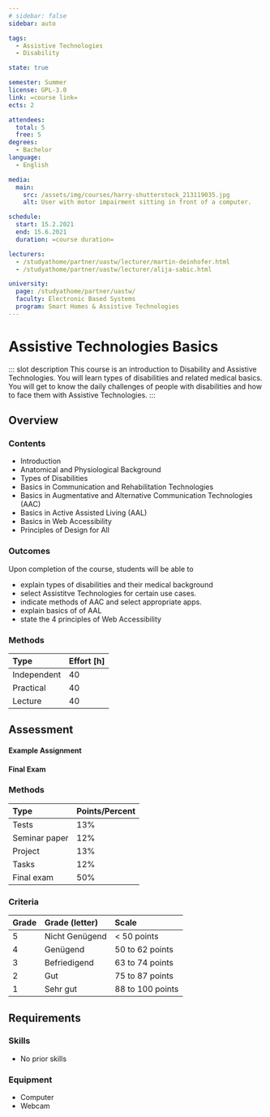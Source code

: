 ```yaml
---
# sidebar: false
sidebar: auto

tags:
  - Assistive Technologies
  - Disability

state: true

semester: Summer
license: GPL-3.0
link: =course link=
ects: 2

attendees:
  total: 5
  free: 5
degrees:
  - Bachelor
language:
  - English

media:
  main:
    src: /assets/img/courses/harry-shutterstock_213119035.jpg
    alt: User with motor impairment sitting in front of a computer.

schedule:
  start: 15.2.2021
  end: 15.6.2021
  duration: =course duration=

lecturers:
  - /studyathome/partner/uastw/lecturer/martin-deinhofer.html
  - /studyathome/partner/uastw/lecturer/alija-sabic.html

university:
  page: /studyathome/partner/uastw/
  faculty: Electronic Based Systems
  program: Smart Homes & Assistive Technologies
---
```


# Assistive Technologies Basics

::: slot description
This course is an introduction to Disability and Assistive Technologies. You will learn types of disabilities and related medical basics. You will get to know the daily challenges of people with disabilities and how to face them with Assistive Technologies.
:::

## Overview

### Contents

* Introduction
* Anatomical and Physiological Background
* Types of Disabilities
* Basics in Communication and Rehabilitation Technologies
* Basics in Augmentative and Alternative Communication Technologies (AAC)
* Basics in Active Assisted Living (AAL)
* Basics in Web Accessibility
* Principles of Design for All

### Outcomes

Upon completion of the course, students will be able to 
  
- explain types of disabilities and their medical background
- select Assistitve Technologies for certain use cases.
- indicate methods of AAC and select appropriate apps.
- explain basics of of AAL
- state the 4 principles of Web Accessibility

### Methods

| Type        | Effort \[h\] |
| :---------- | :----------- |
| Independent | 40           |
| Practical   | 40           |
| Lecture     | 40           |

## Assessment

<!-- Describe Assessment procedure verbally -->

#### Example Assignment

<!-- Describe an example assignment definition -->

#### Final Exam

<!-- The final exam will be ... -->

### Methods

| Type          | Points/Percent |
| :------------ | :------------- |
| Tests         | 13%            |
| Seminar paper | 12%            |
| Project       | 13%            |
| Tasks         | 12%            |
| Final exam    | 50%            |

### Criteria

| Grade | Grade (letter) | Scale            |
| :---- | :------------- | :--------------- |
| 5     | Nicht Genügend | < 50 points      |
| 4     | Genügend       | 50 to 62 points  |
| 3     | Befriedigend   | 63 to 74 points  |
| 2     | Gut            | 75 to 87 points  |
| 1     | Sehr gut       | 88 to 100 points |

## Requirements

### Skills

- No prior skills

### Equipment

- Computer
- Webcam